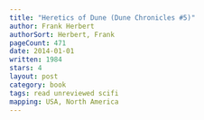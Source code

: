 ```yaml
---
title: "Heretics of Dune (Dune Chronicles #5)"
author: Frank Herbert
authorSort: Herbert, Frank
pageCount: 471
date: 2014-01-01
written: 1984
stars: 4
layout: post
category: book
tags: read unreviewed scifi
mapping: USA, North America
---
```

